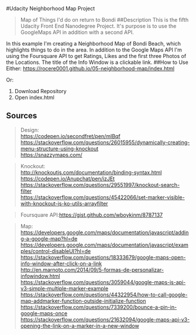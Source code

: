 #Udacity Neighborhood Map Project
>Map of Things I'd do on return to Bondi
##Description
This is the fifth Udacity Front End Nanodegree Project. It's purpose is to use the GoogleMaps API in addition with a second API.

In this example I'm creating a Neighborhood Map of Bondi Beach, which highlights things to do in the area. In addition to the Google Maps API I'm using the Foursquare API to get Ratings, Likes and the first three Photos of the Locations. The title of the Info Window is a clickable link.
##How to Use
Either:
https://rocere0001.github.io/05-neighborhood-map/index.html

Or:
1) Download Repository
2) Open index.html

## Sources
>Design:<br/>
>https://codepen.io/secondfret/pen/mIBqf<br/>
https://stackoverflow.com/questions/26015955/dynamically-creating-menu-structure-using-knockout<br/>
https://snazzymaps.com/

>Knockout:<br/>http://knockoutjs.com/documentation/binding-syntax.html<br/>
https://codepen.io/Anupchat/pen/izJEt
https://stackoverflow.com/questions/29551997/knockout-search-filter<br/>
https://stackoverflow.com/questions/45422066/set-marker-visible-with-knockout-js-ko-utils-arrayfilter<br/>


>Foursquare API:https://gist.github.com/wboykinm/8787137<br/>

>Map:<br/>https://developers.google.com/maps/documentation/javascript/adding-a-google-map?hl=de<br/>https://developers.google.com/maps/documentation/javascript/examples/control-disableUI?hl=de<br/>https://stackoverflow.com/questions/18333679/google-maps-open-info-window-after-click-on-a-link<br/>http://en.marnoto.com/2014/09/5-formas-de-personalizar-infowindow.html<br/>https://stackoverflow.com/questions/3059044/google-maps-js-api-v3-simple-multiple-marker-example<br/>https://stackoverflow.com/questions/44322954/how-to-call-google-map-addmarker-function-outside-initialize-function<br/>
https://stackoverflow.com/questions/7339200/bounce-a-pin-in-google-maps-once<br/>
https://stackoverflow.com/questions/21632094/google-maps-api-v3-opening-the-link-on-a-marker-in-a-new-window<br/>

